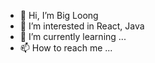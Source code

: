 - 👋 Hi, I’m Big Loong
- 👀 I’m interested in React, Java
- 🌱 I’m currently learning ...
- 📫 How to reach me ...

<!---
bigloong/bigloong is a ✨ special ✨ repository because its `README.md` (this file) appears on your GitHub profile.
You can click the Preview link to take a look at your changes.
--->
